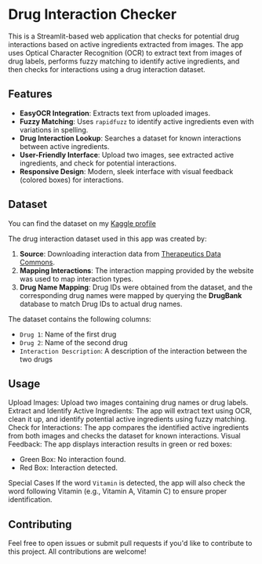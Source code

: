 # Drug Interaction Checker

This is a Streamlit-based web application that checks for potential drug interactions based on active ingredients extracted from images. The app uses Optical Character Recognition (OCR) to extract text from images of drug labels, performs fuzzy matching to identify active ingredients, and then checks for interactions using a drug interaction dataset.

## Features

- **EasyOCR Integration**: Extracts text from uploaded images.
- **Fuzzy Matching**: Uses `rapidfuzz` to identify active ingredients even with variations in spelling.
- **Drug Interaction Lookup**: Searches a dataset for known interactions between active ingredients.
- **User-Friendly Interface**: Upload two images, see extracted active ingredients, and check for potential interactions.
- **Responsive Design**: Modern, sleek interface with visual feedback (colored boxes) for interactions.

## Dataset

You can find the dataset on my [Kaggle profile](https://www.kaggle.com/datasets/mghobashy/drug-drug-interactions)

The drug interaction dataset used in this app was created by:
1. **Source**: Downloading interaction data from [Therapeutics Data Commons](https://tdcommons.ai/multi_pred_tasks/ddi/).
2. **Mapping Interactions**: The interaction mapping provided by the website was used to map interaction types.
3. **Drug Name Mapping**: Drug IDs were obtained from the dataset, and the corresponding drug names were mapped by querying the **DrugBank** database to match Drug IDs to actual drug names.

The dataset contains the following columns:
-  `Drug 1`: Name of the first drug
-  `Drug 2`: Name of the second drug
-  `Interaction Description`: A description of the interaction between the two drugs
    
## Usage

Upload Images: Upload two images containing drug names or drug labels.
Extract and Identify Active Ingredients: The app will extract text using OCR, clean it up, and identify potential active ingredients using fuzzy matching.
Check for Interactions: The app compares the identified active ingredients from both images and checks the dataset for known interactions.
Visual Feedback: The app displays interaction results in green or red boxes:
- Green Box: No interaction found.
- Red Box: Interaction detected.

Special Cases
If the word `Vitamin` is detected, the app will also check the word following Vitamin (e.g., Vitamin A, Vitamin C) to ensure proper identification.

## Contributing

Feel free to open issues or submit pull requests if you'd like to contribute to this project. All contributions are welcome!
